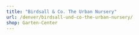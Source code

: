 ```yaml
---
title: "Birdsall & Co. The Urban Nursery"
url: /denver/birdsall-und-co-the-urban-nursery/
shop: Garten-Center
---
```

